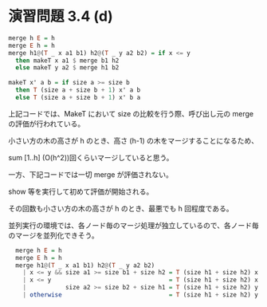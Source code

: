 # 演習問題 3.4 (d)

```haskell
merge h E = h
merge E h = h
merge h1@(T _ x a1 b1) h2@(T _ y a2 b2) = if x <= y
  then makeT x a1 $ merge b1 h2
  else makeT y a2 $ merge h1 b2
    
makeT x' a b = if size a >= size b
  then T (size a + size b + 1) x' a b
  else T (size a + size b + 1) x' b a
```

上記コードでは、MakeT において size の比較を行う際、呼び出し元の merge の評価が行われている。

小さい方の木の高さが h のとき、高さ (h-1) の木をマージすることになるため、

sum [1..h] (O(h^2))回くらいマージしていると思う。



一方、下記コードでは一切 merge が評価されない。

show 等を実行して初めて評価が開始される。

その回数も小さい方の木の高さが h のとき、最悪でも h 回程度である。

並列実行の環境では、各ノード毎のマージ処理が独立しているので、各ノード毎のマージを並列化できそう。

```haskell
  merge h E = h
  merge E h = h
  merge h1@(T _ x a1 b1) h2@(T _ y a2 b2)
    | x <= y && size a1 >= size b1 + size h2 = T (size h1 + size h2) x a1 (merge b1 h2)
    | x <= y                                 = T (size h1 + size h2) x (merge b1 h2) a1
    |           size a2 >= size b2 + size h1 = T (size h1 + size h2) y a2 (merge h1 b2)
    | otherwise                              = T (size h1 + size h2) y (merge h1 b2) a2
```